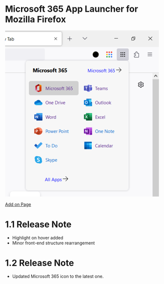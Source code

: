 # Microsoft 365 App Launcher for Mozilla Firefox

   ![Example Image](Example.png)

[Add on Page](https://addons.mozilla.org/en-US/firefox/addon/microsoft-app-launcher/)

# 1.1 Release Note 

   - Highlight on hover added
   - Minor front-end structure rearrangement

# 1.2 Release Note
   - Updated Microsoft 365 icon to the latest one.